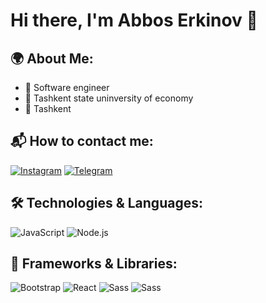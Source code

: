 # Hi there, I'm Abbos Erkinov 👋

## 🌍 About Me:
- 💼 Software engineer
- 🏫 Tashkent state uninversity of economy
- 📍 Tashkent

## 📬 How to contact me:
[![Instagram](https://img.shields.io/badge/Instagram-%23E4405F.svg?style=for-the-badge&logo=instagram&logoColor=white)](https://instagram.com/abbosseeeee____)
[![Telegram](https://img.shields.io/badge/Telegram-%232CA5E0.svg?style=for-the-badge&logo=telegram&logoColor=white)](https://t.me/abbos_erkinov)

## 🛠 Technologies & Languages:
![JavaScript](https://img.shields.io/badge/-JavaScript-black?style=flat-square&logo=javascript)
![Node.js](https://img.shields.io/badge/-Node.js-black?style=flat-square&logo=Node.js)

## 🧰 Frameworks & Libraries:
![Bootstrap](https://img.shields.io/badge/-Bootstrap-black?style=flat-square&logo=bootstrap)
![React](https://img.shields.io/badge/-React-black?style=flat-square&logo=react)
![Sass](https://img.shields.io/badge/-Sass-black?style=flat-square&logo=sass)
![Sass](https://img.shields.io/badge/-Sass-black?style=flat-square&logo=express)
